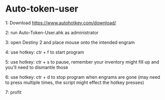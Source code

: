 # Auto-token-user

1: Download https://www.autohotkey.com/download/

2: run Auto-Token-User.ahk as administrator

3: open Destiny 2 and place mouse onto the intended engram

4: use hotkey: ctr + f to start program

5: use hotkey: ctr + s to pause, remember your inventory might fill up and you'll need to dismantle those

6: use hotkey: ctr + d to stop program when engrams are gone (may need to press multiple times, the script might effect the hotkey presses)

7: profit
